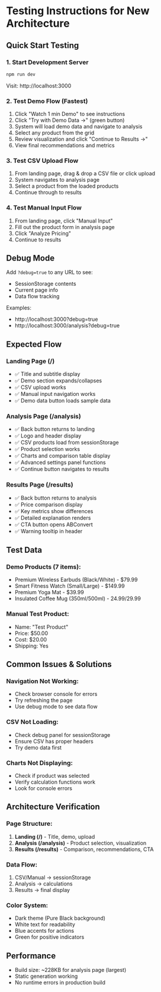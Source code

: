 # Testing Instructions for New Architecture

## Quick Start Testing

### 1. Start Development Server
```bash
npm run dev
```
Visit: http://localhost:3000

### 2. Test Demo Flow (Fastest)
1. Click "Watch 1 min Demo" to see instructions
2. Click "Try with Demo Data →" (green button)
3. System will load demo data and navigate to analysis
4. Select any product from the grid
5. Review visualization and click "Continue to Results →"
6. View final recommendations and metrics

### 3. Test CSV Upload Flow
1. From landing page, drag & drop a CSV file or click upload
2. System navigates to analysis page
3. Select a product from the loaded products
4. Continue through to results

### 4. Test Manual Input Flow
1. From landing page, click "Manual Input"
2. Fill out the product form in analysis page
3. Click "Analyze Pricing"
4. Continue to results

## Debug Mode
Add `?debug=true` to any URL to see:
- SessionStorage contents
- Current page info
- Data flow tracking

Examples:
- http://localhost:3000?debug=true
- http://localhost:3000/analysis?debug=true

## Expected Flow

### Landing Page (/)
- ✅ Title and subtitle display
- ✅ Demo section expands/collapses
- ✅ CSV upload works
- ✅ Manual input navigation works
- ✅ Demo data button loads sample data

### Analysis Page (/analysis)
- ✅ Back button returns to landing
- ✅ Logo and header display
- ✅ CSV products load from sessionStorage
- ✅ Product selection works
- ✅ Charts and comparison table display
- ✅ Advanced settings panel functions
- ✅ Continue button navigates to results

### Results Page (/results)
- ✅ Back button returns to analysis
- ✅ Price comparison display
- ✅ Key metrics show differences
- ✅ Detailed explanation renders
- ✅ CTA button opens ABConvert
- ✅ Warning tooltip in header

## Test Data

### Demo Products (7 items):
- Premium Wireless Earbuds (Black/White) - $79.99
- Smart Fitness Watch (Small/Large) - $149.99
- Premium Yoga Mat - $39.99
- Insulated Coffee Mug (350ml/500ml) - $24.99/$29.99

### Manual Test Product:
- Name: "Test Product"
- Price: $50.00
- Cost: $20.00
- Shipping: Yes

## Common Issues & Solutions

### Navigation Not Working:
- Check browser console for errors
- Try refreshing the page
- Use debug mode to see data flow

### CSV Not Loading:
- Check debug panel for sessionStorage
- Ensure CSV has proper headers
- Try demo data first

### Charts Not Displaying:
- Check if product was selected
- Verify calculation functions work
- Look for console errors

## Architecture Verification

### Page Structure:
1. **Landing (/)** - Title, demo, upload
2. **Analysis (/analysis)** - Product selection, visualization  
3. **Results (/results)** - Comparison, recommendations, CTA

### Data Flow:
1. CSV/Manual → sessionStorage
2. Analysis → calculations
3. Results → final display

### Color System:
- Dark theme (Pure Black background)
- White text for readability
- Blue accents for actions
- Green for positive indicators

## Performance
- Build size: ~228KB for analysis page (largest)
- Static generation working
- No runtime errors in production build